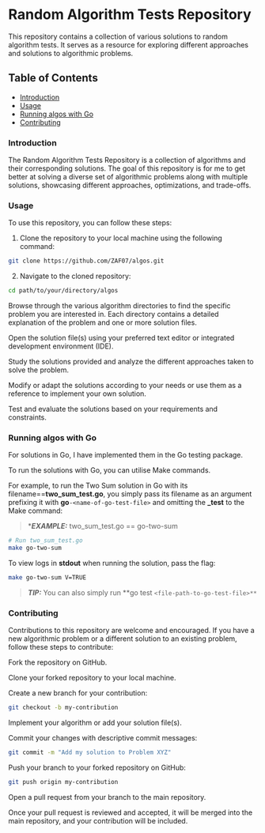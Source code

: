 <h1>Random Algorithm Tests Repository</h1>
This repository contains a collection of various solutions to random algorithm tests. It serves as a resource for exploring different approaches and solutions to algorithmic problems.

<h2>Table of Contents</h2>

* [Introduction](#introduction)
* [Usage](#usage)
* [Running algos with Go](#running-algos-with-go)
* [Contributing](#contributing)


### Introduction
The Random Algorithm Tests Repository is a collection of algorithms and their corresponding solutions. The goal of this repository is for me to get better at solving a diverse set of algorithmic problems along with multiple solutions, showcasing different approaches, optimizations, and trade-offs.

### Usage
To use this repository, you can follow these steps:

1. Clone the repository to your local machine using the following command:
```bash
git clone https://github.com/ZAF07/algos.git
```

2. Navigate to the cloned repository:
```bash
cd path/to/your/directory/algos
```

Browse through the various algorithm directories to find the specific problem you are interested in. Each directory contains a detailed explanation of the problem and one or more solution files.

Open the solution file(s) using your preferred text editor or integrated development environment (IDE).

Study the solutions provided and analyze the different approaches taken to solve the problem.

Modify or adapt the solutions according to your needs or use them as a reference to implement your own solution.

Test and evaluate the solutions based on your requirements and constraints.

### Running algos with Go
For solutions in Go, I have implemented them in the Go testing package.

To run the solutions with Go, you can utilise Make commands.

For example, to run the Two Sum solution in Go with its filename==**two_sum_test.go**, you simply pass its filename as an argument prefixing it with **go**`-<name-of-go-test-file>` and omitting the **_test** to the Make command:
> ***_EXAMPLE:_** two_sum_test.go == go-two-sum
```bash
# Run two_sum_test.go
make go-two-sum
```

To view logs in **stdout** when running the solution, pass the flag:
```bash
make go-two-sum V=TRUE
```

> **_TIP:_** You can also simply run **go test `<file-path-to-go-test-file>**`


### Contributing
Contributions to this repository are welcome and encouraged. If you have a new algorithmic problem or a different solution to an existing problem, follow these steps to contribute:

Fork the repository on GitHub.

Clone your forked repository to your local machine.

Create a new branch for your contribution:
```bash
git checkout -b my-contribution
```
Implement your algorithm or add your solution file(s).

Commit your changes with descriptive commit messages:

```bash
git commit -m "Add my solution to Problem XYZ"
```

Push your branch to your forked repository on GitHub:
```bash
git push origin my-contribution
```

Open a pull request from your branch to the main repository.

Once your pull request is reviewed and accepted, it will be merged into the main repository, and your contribution will be included.